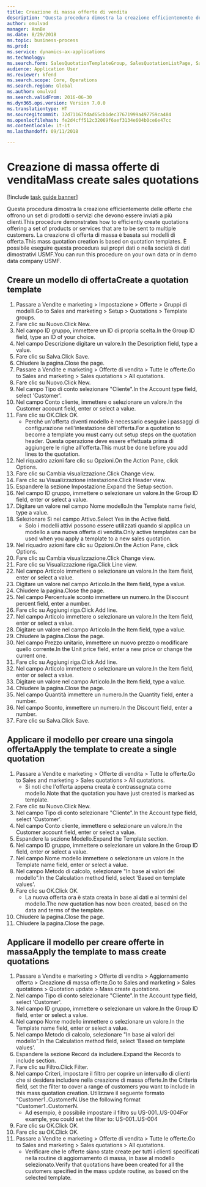 ```yaml
--- 
title: Creazione di massa offerte di vendita
description: "Questa procedura dimostra la creazione efficientemente delle offerte che offrono un set di prodotti o servizi che devono essere inviati a più clienti."
author: omulvad
manager: AnnBe
ms.date: 8/29/2018
ms.topic: business-process
ms.prod: 
ms.service: dynamics-ax-applications
ms.technology: 
ms.search.form: SalesQuotationTemplateGroup, SalesQuotationListPage, SalesCreateQuotation, SalesQuotationTable, SysQueryForm
audience: Application User
ms.reviewer: kfend
ms.search.scope: Core, Operations
ms.search.region: Global
ms.author: omulvad
ms.search.validFrom: 2016-06-30
ms.dyn365.ops.version: Version 7.0.0
ms.translationtype: HT
ms.sourcegitcommit: 32d71167fdad65cb1dec37671999a497759ca484
ms.openlocfilehash: fe2d4cff512c32069f6aef3134e604b0ce6e47cc
ms.contentlocale: it-it
ms.lasthandoff: 09/11/2018

---
```

# <a name="mass-create-sales-quotations"></a><span data-ttu-id="c6e2c-103">Creazione di massa offerte di vendita</span><span class="sxs-lookup"><span data-stu-id="c6e2c-103">Mass create sales quotations</span></span>

[!include [task guide banner](../../includes/task-guide-banner.md)]

<span data-ttu-id="c6e2c-104">Questa procedura dimostra la creazione efficientemente delle offerte che offrono un set di prodotti o servizi che devono essere inviati a più clienti.</span><span class="sxs-lookup"><span data-stu-id="c6e2c-104">This procedure demonstrates how to efficiently create quotations offering a set of products or services that are to be sent to multiple customers.</span></span> <span data-ttu-id="c6e2c-105">La creazione di offerta di massa è basata sui modelli di offerta.</span><span class="sxs-lookup"><span data-stu-id="c6e2c-105">This mass quotation creation is based on quotation templates.</span></span> <span data-ttu-id="c6e2c-106">È possibile eseguire questa procedura sui propri dati o nella società di dati dimostrativi USMF.</span><span class="sxs-lookup"><span data-stu-id="c6e2c-106">You can run this procedure on your own data or in demo data company USMF.</span></span>


## <a name="create-a-quotation-template"></a><span data-ttu-id="c6e2c-107">Creare un modello di offerta</span><span class="sxs-lookup"><span data-stu-id="c6e2c-107">Create a quotation template</span></span>
1. <span data-ttu-id="c6e2c-108">Passare a Vendite e marketing > Impostazione > Offerte > Gruppi di modelli.</span><span class="sxs-lookup"><span data-stu-id="c6e2c-108">Go to Sales and marketing > Setup > Quotations > Template groups.</span></span>
2. <span data-ttu-id="c6e2c-109">Fare clic su Nuovo.</span><span class="sxs-lookup"><span data-stu-id="c6e2c-109">Click New.</span></span>
3. <span data-ttu-id="c6e2c-110">Nel campo ID gruppo, immettere un ID di propria scelta.</span><span class="sxs-lookup"><span data-stu-id="c6e2c-110">In the Group ID field, type an ID of your choice.</span></span>
4. <span data-ttu-id="c6e2c-111">Nel campo Descrizione digitare un valore.</span><span class="sxs-lookup"><span data-stu-id="c6e2c-111">In the Description field, type a value.</span></span>
5. <span data-ttu-id="c6e2c-112">Fare clic su Salva.</span><span class="sxs-lookup"><span data-stu-id="c6e2c-112">Click Save.</span></span>
6. <span data-ttu-id="c6e2c-113">Chiudere la pagina.</span><span class="sxs-lookup"><span data-stu-id="c6e2c-113">Close the page.</span></span>
7. <span data-ttu-id="c6e2c-114">Passare a Vendite e marketing > Offerte di vendita > Tutte le offerte.</span><span class="sxs-lookup"><span data-stu-id="c6e2c-114">Go to Sales and marketing > Sales quotations > All quotations.</span></span>
8. <span data-ttu-id="c6e2c-115">Fare clic su Nuovo.</span><span class="sxs-lookup"><span data-stu-id="c6e2c-115">Click New.</span></span>
9. <span data-ttu-id="c6e2c-116">Nel campo Tipo di conto selezionare "Cliente".</span><span class="sxs-lookup"><span data-stu-id="c6e2c-116">In the Account type field, select 'Customer'.</span></span>
10. <span data-ttu-id="c6e2c-117">Nel campo Conto cliente, immettere o selezionare un valore.</span><span class="sxs-lookup"><span data-stu-id="c6e2c-117">In the Customer account field, enter or select a value.</span></span>
11. <span data-ttu-id="c6e2c-118">Fare clic su OK.</span><span class="sxs-lookup"><span data-stu-id="c6e2c-118">Click OK.</span></span>
    * <span data-ttu-id="c6e2c-119">Perché un'offerta diventi modello è necessario eseguire i passaggi di configurazione nell'intestazione dell'offerta.</span><span class="sxs-lookup"><span data-stu-id="c6e2c-119">For a quotation to become a template you must carry out  setup steps on the quotation header.</span></span> <span data-ttu-id="c6e2c-120">Questa operazione deve essere effettuata prima di aggiungere le righe all'offerta.</span><span class="sxs-lookup"><span data-stu-id="c6e2c-120">This must be done before you add lines to the quotation.</span></span>   
12. <span data-ttu-id="c6e2c-121">Nel riquadro azioni fare clic su Opzioni.</span><span class="sxs-lookup"><span data-stu-id="c6e2c-121">On the Action Pane, click Options.</span></span>
13. <span data-ttu-id="c6e2c-122">Fare clic su Cambia visualizzazione.</span><span class="sxs-lookup"><span data-stu-id="c6e2c-122">Click Change view.</span></span>
14. <span data-ttu-id="c6e2c-123">Fare clic su Visualizzazione intestazione.</span><span class="sxs-lookup"><span data-stu-id="c6e2c-123">Click Header view.</span></span>
15. <span data-ttu-id="c6e2c-124">Espandere la sezione Impostazione.</span><span class="sxs-lookup"><span data-stu-id="c6e2c-124">Expand the Setup section.</span></span>
16. <span data-ttu-id="c6e2c-125">Nel campo ID gruppo, immettere o selezionare un valore.</span><span class="sxs-lookup"><span data-stu-id="c6e2c-125">In the Group ID field, enter or select a value.</span></span>
17. <span data-ttu-id="c6e2c-126">Digitare un valore nel campo Nome modello.</span><span class="sxs-lookup"><span data-stu-id="c6e2c-126">In the Template name field, type a value.</span></span>
18. <span data-ttu-id="c6e2c-127">Selezionare Sì nel campo Attivo.</span><span class="sxs-lookup"><span data-stu-id="c6e2c-127">Select Yes in the Active field.</span></span>
    * <span data-ttu-id="c6e2c-128">Solo i modelli attivi possono essere utilizzati quando si applica un modello a una nuova offerta di vendita.</span><span class="sxs-lookup"><span data-stu-id="c6e2c-128">Only active templates can be used when you apply a template to a new sales quotation.</span></span>  
19. <span data-ttu-id="c6e2c-129">Nel riquadro azioni fare clic su Opzioni.</span><span class="sxs-lookup"><span data-stu-id="c6e2c-129">On the Action Pane, click Options.</span></span>
20. <span data-ttu-id="c6e2c-130">Fare clic su Cambia visualizzazione.</span><span class="sxs-lookup"><span data-stu-id="c6e2c-130">Click Change view.</span></span>
21. <span data-ttu-id="c6e2c-131">Fare clic su Visualizzazione riga.</span><span class="sxs-lookup"><span data-stu-id="c6e2c-131">Click Line view.</span></span>
22. <span data-ttu-id="c6e2c-132">Nel campo Articolo immettere o selezionare un valore.</span><span class="sxs-lookup"><span data-stu-id="c6e2c-132">In the Item field, enter or select a value.</span></span>
23. <span data-ttu-id="c6e2c-133">Digitare un valore nel campo Articolo.</span><span class="sxs-lookup"><span data-stu-id="c6e2c-133">In the Item field, type a value.</span></span>
24. <span data-ttu-id="c6e2c-134">Chiudere la pagina.</span><span class="sxs-lookup"><span data-stu-id="c6e2c-134">Close the page.</span></span>
25. <span data-ttu-id="c6e2c-135">Nel campo Percentuale sconto immettere un numero.</span><span class="sxs-lookup"><span data-stu-id="c6e2c-135">In the Discount percent field, enter a number.</span></span>
26. <span data-ttu-id="c6e2c-136">Fare clic su Aggiungi riga.</span><span class="sxs-lookup"><span data-stu-id="c6e2c-136">Click Add line.</span></span>
27. <span data-ttu-id="c6e2c-137">Nel campo Articolo immettere o selezionare un valore.</span><span class="sxs-lookup"><span data-stu-id="c6e2c-137">In the Item field, enter or select a value.</span></span>
28. <span data-ttu-id="c6e2c-138">Digitare un valore nel campo Articolo.</span><span class="sxs-lookup"><span data-stu-id="c6e2c-138">In the Item field, type a value.</span></span>
29. <span data-ttu-id="c6e2c-139">Chiudere la pagina.</span><span class="sxs-lookup"><span data-stu-id="c6e2c-139">Close the page.</span></span>
30. <span data-ttu-id="c6e2c-140">Nel campo Prezzo unitario, immettere un nuovo prezzo o modificare quello corrente.</span><span class="sxs-lookup"><span data-stu-id="c6e2c-140">In the Unit price field, enter a new price or change the current one.</span></span>
31. <span data-ttu-id="c6e2c-141">Fare clic su Aggiungi riga.</span><span class="sxs-lookup"><span data-stu-id="c6e2c-141">Click Add line.</span></span>
32. <span data-ttu-id="c6e2c-142">Nel campo Articolo immettere o selezionare un valore.</span><span class="sxs-lookup"><span data-stu-id="c6e2c-142">In the Item field, enter or select a value.</span></span>
33. <span data-ttu-id="c6e2c-143">Digitare un valore nel campo Articolo.</span><span class="sxs-lookup"><span data-stu-id="c6e2c-143">In the Item field, type a value.</span></span>
34. <span data-ttu-id="c6e2c-144">Chiudere la pagina.</span><span class="sxs-lookup"><span data-stu-id="c6e2c-144">Close the page.</span></span>
35. <span data-ttu-id="c6e2c-145">Nel campo Quantità immettere un numero.</span><span class="sxs-lookup"><span data-stu-id="c6e2c-145">In the Quantity field, enter a number.</span></span>
36. <span data-ttu-id="c6e2c-146">Nel campo Sconto, immettere un numero.</span><span class="sxs-lookup"><span data-stu-id="c6e2c-146">In the Discount field, enter a number.</span></span>
37. <span data-ttu-id="c6e2c-147">Fare clic su Salva.</span><span class="sxs-lookup"><span data-stu-id="c6e2c-147">Click Save.</span></span>

## <a name="apply-the-template-to-create-a-single-quotation"></a><span data-ttu-id="c6e2c-148">Applicare il modello per creare una singola offerta</span><span class="sxs-lookup"><span data-stu-id="c6e2c-148">Apply the template to create a single quotation</span></span>
1. <span data-ttu-id="c6e2c-149">Passare a Vendite e marketing > Offerte di vendita > Tutte le offerte.</span><span class="sxs-lookup"><span data-stu-id="c6e2c-149">Go to Sales and marketing > Sales quotations > All quotations.</span></span>
    * <span data-ttu-id="c6e2c-150">Si noti che l'offerta appena creata è contrassegnata come modello.</span><span class="sxs-lookup"><span data-stu-id="c6e2c-150">Note that the quotation you have just created is marked as template.</span></span>  
2. <span data-ttu-id="c6e2c-151">Fare clic su Nuovo.</span><span class="sxs-lookup"><span data-stu-id="c6e2c-151">Click New.</span></span>
3. <span data-ttu-id="c6e2c-152">Nel campo Tipo di conto selezionare "Cliente".</span><span class="sxs-lookup"><span data-stu-id="c6e2c-152">In the Account type field, select 'Customer'.</span></span>
4. <span data-ttu-id="c6e2c-153">Nel campo Conto cliente, immettere o selezionare un valore.</span><span class="sxs-lookup"><span data-stu-id="c6e2c-153">In the Customer account field, enter or select a value.</span></span>
5. <span data-ttu-id="c6e2c-154">Espandere la sezione Modello.</span><span class="sxs-lookup"><span data-stu-id="c6e2c-154">Expand the Template section.</span></span>
6. <span data-ttu-id="c6e2c-155">Nel campo ID gruppo, immettere o selezionare un valore.</span><span class="sxs-lookup"><span data-stu-id="c6e2c-155">In the Group ID field, enter or select a value.</span></span>
7. <span data-ttu-id="c6e2c-156">Nel campo Nome modello immettere o selezionare un valore.</span><span class="sxs-lookup"><span data-stu-id="c6e2c-156">In the Template name field, enter or select a value.</span></span>
8. <span data-ttu-id="c6e2c-157">Nel campo Metodo di calcolo, selezionare "In base ai valori del modello".</span><span class="sxs-lookup"><span data-stu-id="c6e2c-157">In the Calculation method field, select 'Based on template values'.</span></span>
9. <span data-ttu-id="c6e2c-158">Fare clic su OK.</span><span class="sxs-lookup"><span data-stu-id="c6e2c-158">Click OK.</span></span>
    * <span data-ttu-id="c6e2c-159">La nuova offerta ora è stata creata in base ai dati e ai termini del modello.</span><span class="sxs-lookup"><span data-stu-id="c6e2c-159">The new quotation has now been created, based on the data and terms of the template.</span></span>  
10. <span data-ttu-id="c6e2c-160">Chiudere la pagina.</span><span class="sxs-lookup"><span data-stu-id="c6e2c-160">Close the page.</span></span>
11. <span data-ttu-id="c6e2c-161">Chiudere la pagina.</span><span class="sxs-lookup"><span data-stu-id="c6e2c-161">Close the page.</span></span>

## <a name="apply-the-template-to-mass-create-quotations"></a><span data-ttu-id="c6e2c-162">Applicare il modello per creare offerte in massa</span><span class="sxs-lookup"><span data-stu-id="c6e2c-162">Apply the template to mass create quotations</span></span>
1. <span data-ttu-id="c6e2c-163">Passare a Vendite e marketing > Offerte di vendita > Aggiornamento offerta > Creazione di massa offerte.</span><span class="sxs-lookup"><span data-stu-id="c6e2c-163">Go to Sales and marketing > Sales quotations > Quotation update > Mass create quotations.</span></span>
2. <span data-ttu-id="c6e2c-164">Nel campo Tipo di conto selezionare "Cliente".</span><span class="sxs-lookup"><span data-stu-id="c6e2c-164">In the Account type field, select 'Customer'.</span></span>
3. <span data-ttu-id="c6e2c-165">Nel campo ID gruppo, immettere o selezionare un valore.</span><span class="sxs-lookup"><span data-stu-id="c6e2c-165">In the Group ID field, enter or select a value.</span></span>
4. <span data-ttu-id="c6e2c-166">Nel campo Nome modello immettere o selezionare un valore.</span><span class="sxs-lookup"><span data-stu-id="c6e2c-166">In the Template name field, enter or select a value.</span></span>
5. <span data-ttu-id="c6e2c-167">Nel campo Metodo di calcolo, selezionare "In base ai valori del modello".</span><span class="sxs-lookup"><span data-stu-id="c6e2c-167">In the Calculation method field, select 'Based on template values'.</span></span>
6. <span data-ttu-id="c6e2c-168">Espandere la sezione Record da includere.</span><span class="sxs-lookup"><span data-stu-id="c6e2c-168">Expand the Records to include section.</span></span>
7. <span data-ttu-id="c6e2c-169">Fare clic su Filtro.</span><span class="sxs-lookup"><span data-stu-id="c6e2c-169">Click Filter.</span></span>
8. <span data-ttu-id="c6e2c-170">Nel campo Criteri, impostare il filtro per coprire un intervallo di clienti che si desidera includere nella creazione di massa offerte.</span><span class="sxs-lookup"><span data-stu-id="c6e2c-170">In the Criteria field, set the filter to cover a range of customers you want to include in this mass quotation creation.</span></span> <span data-ttu-id="c6e2c-171">Utilizzare il seguente formato "Customer1..CustomerN.</span><span class="sxs-lookup"><span data-stu-id="c6e2c-171">Use the following format "Customer1..CustomerN.</span></span>
    * <span data-ttu-id="c6e2c-172">Ad esempio, è possibile impostare il filtro su US-001..US-004</span><span class="sxs-lookup"><span data-stu-id="c6e2c-172">For example, you could set the filter to: US-001..US-004</span></span>  
9. <span data-ttu-id="c6e2c-173">Fare clic su OK.</span><span class="sxs-lookup"><span data-stu-id="c6e2c-173">Click OK.</span></span>
10. <span data-ttu-id="c6e2c-174">Fare clic su OK.</span><span class="sxs-lookup"><span data-stu-id="c6e2c-174">Click OK.</span></span>
11. <span data-ttu-id="c6e2c-175">Passare a Vendite e marketing > Offerte di vendita > Tutte le offerte.</span><span class="sxs-lookup"><span data-stu-id="c6e2c-175">Go to Sales and marketing > Sales quotations > All quotations.</span></span>
    * <span data-ttu-id="c6e2c-176">Verificare che le offerte siano state create per tutti i clienti specificati nella routine di aggiornamento di massa, in base al modello selezionato.</span><span class="sxs-lookup"><span data-stu-id="c6e2c-176">Verify that quotations have been created for all the customers specified in the mass update routine, as based on the selected template.</span></span>  


